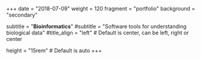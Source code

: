 +++
date = "2018-07-09"
weight = 120
fragment = "portfolio"
background = "secondary"

subtitle = "**Bioinformatics**"
#subtitle = "Software tools for understanding biological data"
#title_align = "left" # Default is center, can be left, right or center

height = "15rem" # Default is auto
+++
